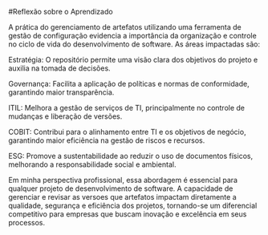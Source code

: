 #Reflexão sobre o Aprendizado

A prática do gerenciamento de artefatos utilizando uma ferramenta de gestão de configuração evidencia a importância da organização e controle no ciclo de vida do desenvolvimento de software. As áreas impactadas são:

Estratégia: O repositório permite uma visão clara dos objetivos do projeto e auxilia na tomada de decisões.

Governança: Facilita a aplicação de políticas e normas de conformidade, garantindo maior transparência.

ITIL: Melhora a gestão de serviços de TI, principalmente no controle de mudanças e liberação de versões.

COBIT: Contribui para o alinhamento entre TI e os objetivos de negócio, garantindo maior eficiência na gestão de riscos e recursos.

ESG: Promove a sustentabilidade ao reduzir o uso de documentos físicos, melhorando a responsabilidade social e ambiental.

Em minha perspectiva profissional, essa abordagem é essencial para qualquer projeto de desenvolvimento de software. A capacidade de gerenciar e revisar as versoes que artefatos impactam diretamente a qualidade, segurança e eficiência dos projetos, tornando-se um diferencial competitivo para empresas que buscam inovação e excelência em seus processos.

